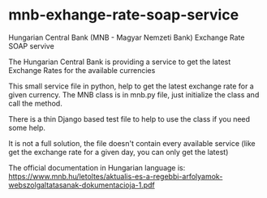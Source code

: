 # mnb-exhange-rate-soap-service
Hungarian Central Bank (MNB - Magyar Nemzeti Bank) Exchange Rate SOAP servive


The Hungarian Central Bank is providing a service to get the latest Exchange Rates for the available currencies

This small service file in python, help to get the latest exchange rate for a given currency. 
The MNB class is in mnb.py file, just initialize the class and call the method.


There is a thin Django based test file to help to use the class if you need some help.


It is not a full solution, the file doesn't contain every available service (like get the exchange rate for a given day, you can only get the latest)

The official documentation in Hungarian language is:
https://www.mnb.hu/letoltes/aktualis-es-a-regebbi-arfolyamok-webszolgaltatasanak-dokumentacioja-1.pdf

